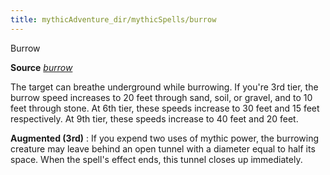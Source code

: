```yaml
---
title: mythicAdventure_dir/mythicSpells/burrow
---
```

Burrow

**Source** [_burrow_](ultimateMagi_dir/spells/burrow#_burrow)

The target can breathe underground while burrowing. If you're 3rd tier, the burrow speed increases to 20 feet through sand, soil, or gravel, and to 10 feet through stone. At 6th tier, these speeds increase to 30 feet and 15 feet respectively. At 9th tier, these speeds increase to 40 feet and 20 feet.

**Augmented (3rd)** : If you expend two uses of mythic power, the burrowing creature may leave behind an open tunnel with a diameter equal to half its space. When the spell's effect ends, this tunnel closes up immediately.

